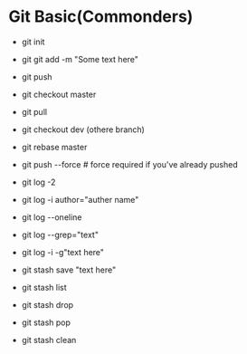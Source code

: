 
# Git Basic(Commonders)


* git init 
* git git add -m "Some text here"
* git push 

* git checkout master
* git pull
* git checkout dev (othere branch)
* git rebase master
* git push --force # force required if you've already pushed

* git log -2
* git log -i author="auther name"
* git log --oneline 
* git log --grep="text"
* git log -i -g"text here"

* git stash save "text here"
* git stash list
* git stash drop 
* git stash pop
* git stash clean
